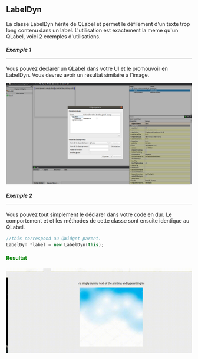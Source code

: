 ## LabelDyn
La classe LabelDyn hérite de QLabel et permet le défilement d'un texte trop long contenu dans un label.
L'utilisation est exactement la meme qu'un QLabel, voici 2 exemples d'utilisations.

#### ***Exemple 1***<hr>
Vous pouvez declarer un QLabel dans votre UI et le promouvoir en LabelDyn.
Vous devrez avoir un résultat similaire à l'image.

![LDUI](ressources/LBUI.png)

#### ***Exemple 2***<hr>
Vous pouvez tout simplement le déclarer dans votre code en dur. 
Le comportement et et les méthodes de cette classe sont ensuite identique au QLabel.
```cpp
//this correspond au QWidget parent.
LabelDyn *label = new LabelDyn(this);
```
#### <span style="color: green">**Resultat**

![LDD](ressources/LDDOC.gif)
